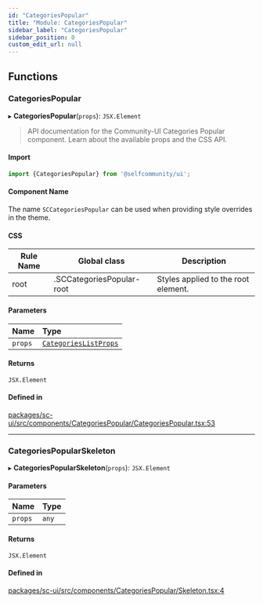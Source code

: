 ```yaml
---
id: "CategoriesPopular"
title: "Module: CategoriesPopular"
sidebar_label: "CategoriesPopular"
sidebar_position: 0
custom_edit_url: null
---
```


## Functions

### CategoriesPopular

▸ **CategoriesPopular**(`props`): `JSX.Element`

> API documentation for the Community-UI Categories Popular component. Learn about the available props and the CSS API.

#### Import
```jsx
import {CategoriesPopular} from '@selfcommunity/ui';
```

#### Component Name
The name `SCCategoriesPopular` can be used when providing style overrides in the theme.

#### CSS

|Rule Name|Global class|Description|
|---|---|---|
|root|.SCCategoriesPopular-root|Styles applied to the root element.|

#### Parameters

| Name | Type |
| :------ | :------ |
| `props` | [`CategoriesListProps`](../interfaces/CategoriesSuggestion.CategoriesListProps) |

#### Returns

`JSX.Element`

#### Defined in

[packages/sc-ui/src/components/CategoriesPopular/CategoriesPopular.tsx:53](https://github.com/selfcommunity/community-ui/blob/cab08cf/packages/sc-ui/src/components/CategoriesPopular/CategoriesPopular.tsx#L53)

___

### CategoriesPopularSkeleton

▸ **CategoriesPopularSkeleton**(`props`): `JSX.Element`

#### Parameters

| Name | Type |
| :------ | :------ |
| `props` | `any` |

#### Returns

`JSX.Element`

#### Defined in

[packages/sc-ui/src/components/CategoriesPopular/Skeleton.tsx:4](https://github.com/selfcommunity/community-ui/blob/cab08cf/packages/sc-ui/src/components/CategoriesPopular/Skeleton.tsx#L4)
